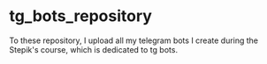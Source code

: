 # tg_bots_repository
To these repository, I upload all my telegram bots I create during the Stepik's course, which is dedicated to tg bots.
